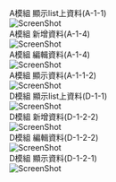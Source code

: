 A模組 顯示list上資料(A-1-1)<br />
![ScreenShot](http://120.119.77.36/coServDemoImg/A/a_list.png)<br />
A模組 新增資料(A-1-4)<br />
![ScreenShot](http://120.119.77.36/coServDemoImg/A/a_add.png)<br />
A模組 編輯資料(A-1-4)<br />
![ScreenShot](http://120.119.77.36/coServDemoImg/A/a_edit.png)<br />
A模組 顯示資料(A-1-1-2)<br />
![ScreenShot](http://120.119.77.36/coServDemoImg/A/a_info.png)<br />
D模組 顯示list上資料(D-1-1)<br />
![ScreenShot](http://120.119.77.36/coServDemoImg/D/d_list.png)<br />
D模組 新增資料(D-1-2-2)<br />
![ScreenShot](http://120.119.77.36/coServDemoImg/D/d_add.png)<br />
D模組 編輯資料(D-1-2-2)<br />
![ScreenShot](http://120.119.77.36/coServDemoImg/D/d_edit.png)<br />
D模組 顯示資料(D-1-2-1)<br />
![ScreenShot](http://120.119.77.36/coServDemoImg/D/d_info.png)<br />


